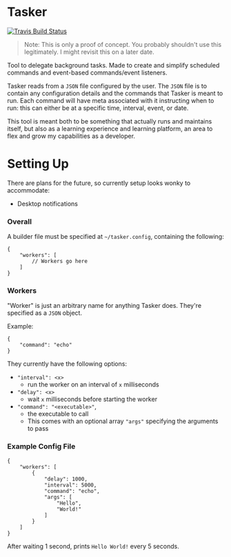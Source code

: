 # Tasker

[![Travis Build Status](https://travis-ci.org/chasb96/tasker.svg?branch=master)](https://travis-ci.org/chasb96/tasker)

> Note: This is only a proof of concept. You probably shouldn't use this legitimately. I might revisit this on a later date.

Tool to delegate background tasks. Made to create and simplify scheduled commands and event-based commands/event listeners.

Tasker reads from a `JSON` file configured by the user. The `JSON` file is to contain any configuration details and the commands that Tasker is meant to run. Each command will have meta associated with it instructing when to run: this can either be at a specific time, interval, event, or date.

This tool is meant both to be something that actually runs and maintains itself, but also as a learning experience and learning platform, an area to flex and grow my capabilities as a developer.

# Setting Up

There are plans for the future, so currently setup looks wonky to accommodate:
* Desktop notifications

### Overall

A builder file must be specified at `~/tasker.config`, containing the following:

```
{
    "workers": [
        // Workers go here
    ]
}
```

### Workers

"Worker" is just an arbitrary name for anything Tasker does. They're specified as a `JSON` object.

Example:

```
{
    "command": "echo"
}
```

They currently have the following options:
* `"interval": <x>`
    - run the worker on an interval of `x` milliseconds
* `"delay": <x>`
    - wait `x` milliseconds before starting the worker
* `"command": "<executable>"`,
    - the executable to call
    - This comes with an optional array `"args"` specifying the arguments to pass

### Example Config File

```
{
    "workers": [
        {
            "delay": 1000,
            "interval": 5000,
            "command": "echo",
            "args": [
                "Hello",
                "World!"
            ]
        }
    ]
}
```

After waiting 1 second, prints `Hello World!` every 5 seconds.
